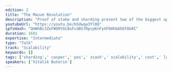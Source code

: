 ```yaml
---
edition: 2
title: "The Mauve Revolution"
description: "Proof of stake and sharding present two of the biggest upcoming milestones in the ongoing development of the Ethereum protocol. Proof of stake offers the promise to greatly reduce the cost of consensus and increase security guarantees, while sharding presents an approach to allow on-chain scaling to tens of thousands of transactions per second while still retaining a network that can, if needed, run on nothing but a sufficiently large set of consumer laptops. The Casper approach to proof of stake also introduces a number of novel concepts, including consensus-by-bet and fork choice by value-at-loss."
youtubeUrl: "https://youtu.be/bSdwqa3Yl0Q"
ipfsHash: "QmWhBc3ZoFWDRYGC8oFu3BS7RpcpKnFyXF6HhbAhDf8U8C"
duration: 1601
expertise: "Intermediate"
type: "Talk"
track: "Scalability"
keywords: []
tags: ['sharding',' casper',' pos',' zcash',' scalability',' cost',' latency',' pos',' mining',' pow',' validators',' miners',' casper',' epoch',' node',' incentives',' proofs',' bittorrent','Scalability']
speakers: ['Vitalik Buterin']
---
```

